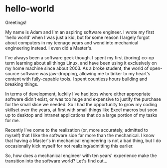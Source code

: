 # hello-world

Greetings!

My name is Adam and I'm an aspiring software engineer. I wrote my first 'hello world' when I was just a kid, but for some reason I largely forgot about computers in my teenage years and wend into mechanical engineering instead. I even did a Master's.

I've always been a software geek though. I spent my first (boring) co-op term learning about all things Linux, and have been using it exclusively on my home machine since about 2003. As a broke student, the world of open-source software was jaw-dropping, allowing me to tinker to my heart's content with fully-capable tools. I spent countless hours building and breaking things.

In terms of development, luckily I've had jobs where either appropriate software didn't exist, or was too huge and expensive to justify the purchase for the small slice we needed. So I had the opportunity to grow my coding skillset over the years, at first with small things like Excel macros but soon up to desktop and intranet applications that do a large portion of my tasks for me. 

Recently I've come to the realization (or, more accurately, admitted to myself) that I like the software side far more than the mechanical. I know that having a Master's in mechanical engineering is not a bad thing, but I do occasionally kick myself for not realizing/admitting this earlier. 

So, how does a mechanical engineer with ten years' experience make the transition into the software world? Let's find out...
